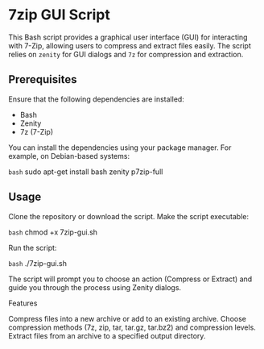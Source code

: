 # 7zip GUI Script

This Bash script provides a graphical user interface (GUI) for interacting with 7-Zip, allowing users to compress and extract files easily. The script relies on `zenity` for GUI dialogs and `7z` for compression and extraction.

## Prerequisites

Ensure that the following dependencies are installed:

- Bash
- Zenity
- 7z (7-Zip)

You can install the dependencies using your package manager. For example, on Debian-based systems:

```bash```
sudo apt-get install bash zenity p7zip-full

## Usage

Clone the repository or download the script.
Make the script executable:

```bash```
chmod +x 7zip-gui.sh

Run the script:

```bash```
./7zip-gui.sh

The script will prompt you to choose an action (Compress or Extract) and guide you through the process using Zenity dialogs.

Features

Compress files into a new archive or add to an existing archive.
Choose compression methods (7z, zip, tar, tar.gz, tar.bz2) and compression levels.
Extract files from an archive to a specified output directory.
